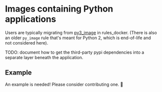 # Images containing Python applications

Users are typically migrating from [py3_image](https://github.com/bazelbuild/rules_docker#py3_image)
in rules_docker.
(There is also an older `py_image` rule that's meant for Python 2, which is end-of-life and not considered here).

TODO: document how to get the third-party pypi dependencies into a separate layer beneath the
application.

## Example

An example is needed! Please consider contributing one. :pray:
